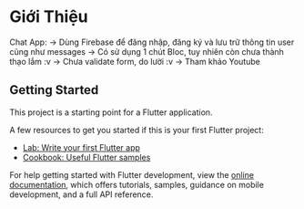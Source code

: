 # Giới Thiệu

Chat App: 
-> Dùng Firebase để đăng nhập, đăng ký và lưu trữ thông tin user cũng như messages
-> Có sử dụng 1 chút Bloc, tuy nhiên còn chưa thành thạo lắm :v
-> Chưa validate form, do lười :v
-> Tham khảo Youtube

## Getting Started

This project is a starting point for a Flutter application.

A few resources to get you started if this is your first Flutter project:

- [Lab: Write your first Flutter app](https://docs.flutter.dev/get-started/codelab)
- [Cookbook: Useful Flutter samples](https://docs.flutter.dev/cookbook)

For help getting started with Flutter development, view the
[online documentation](https://docs.flutter.dev/), which offers tutorials,
samples, guidance on mobile development, and a full API reference.
